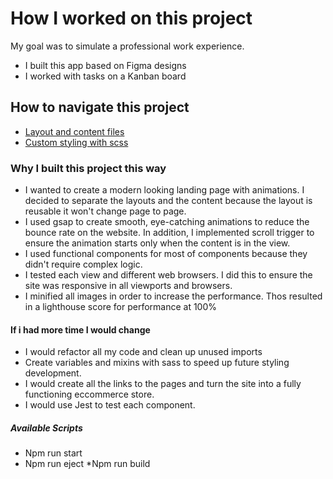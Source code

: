 # How I worked on this project
My goal was to simulate a professional work experience.
* I built this app based on Figma designs
* I worked with tasks on a Kanban board
## How to navigate this project
* [Layout and content files](../../tree/main/src/assets/js/components)
* [Custom styling with scss](../../tree/main/src/assets/scss)
  
### Why I built this project this way 
* I wanted to create a modern looking landing page with animations. I decided to separate the layouts and the content because the layout is reusable it won't change page to page. 
* I used gsap to create smooth, eye-catching animations to reduce the bounce rate on the website. In addition, I implemented scroll trigger to ensure the animation starts only when the content is in the view.
* I used functional components for most of components because they didn't require complex logic. 
* I tested each view and different web browsers. I did this to ensure the site was responsive in all viewports and browsers.
* I minified all images in order to increase the performance. Thos resulted in a lighthouse score for performance at 100%
#### If i had more time I would change
* I would refactor all my code and clean up unused imports
* Create variables and mixins with sass to speed up future styling development.
* I would create all the links to the pages and turn the site into a fully functioning eccommerce store. 
* I would use Jest to test each component. 

##### Available Scripts
* Npm run start
* Npm run eject
*Npm run build
